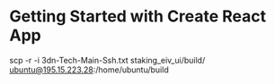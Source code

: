 # Getting Started with Create React App
scp -r -i 3dn-Tech-Main-Ssh.txt staking_eiv_ui/build/ ubuntu@195.15.223.28:/home/ubuntu/build